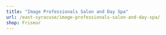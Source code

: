 ```yaml
---
title: "Image Professionals Salon and Day Spa"
url: /east-syracuse/image-professionals-salon-and-day-spa/
shop: Friseur
---
```

